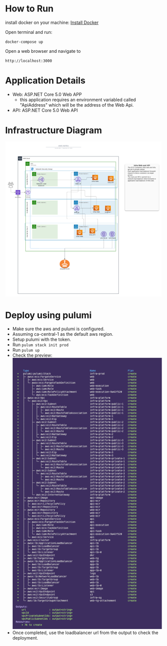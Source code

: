 # How to Run

install docker on your machine: [Install Docker](https://docs.docker.com/engine/install/)


Open terminal and run:
```
docker-compose up
```

Open a web browser and navigate to 
```
http://localhost:3000
```


# Application Details

- Web: ASP.NET Core 5.0 Web APP
  - this application requires an environment variabled called "ApiAddress" which will be the address of the Web Api.
- API: ASP.NET Core 5.0 Web API

# Infrastructure Diagram
![plot](./diagram.png)

# Deploy using pulumi
- Make sure the aws and pulumi is configured.
- Assuming ca-central-1 as the default aws region.
- Setup pulumi with the token.
- Run `pulum stack init prod`
- Run `pulum up`
- Check the preview:
![plot](./preview.png)
- Once completed, use the loadbalancer url from the output to check the deployment.

